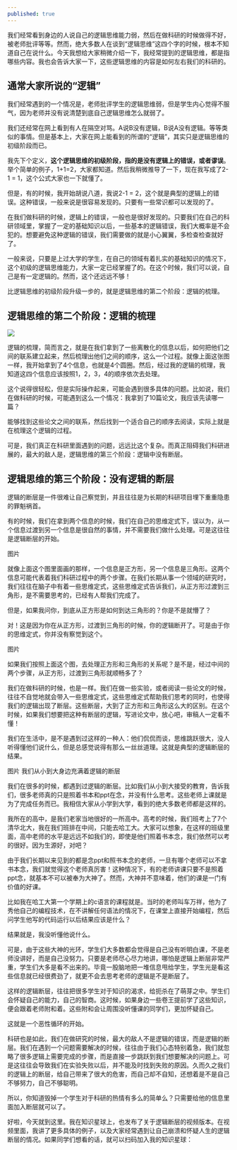 ```yaml
---
published: true
---
```

我们经常看到身边的人说自己的逻辑思维能力弱，然后在做科研的时候做得不好，被老师批评等等。然而，绝大多数人在谈到“逻辑思维”这四个字的时候，根本不知道自己在说什么。今天我想给大家稍微介绍一下，我经常提到的逻辑思维，都是指哪些内容。我也会告诉大家一下，这些逻辑思维的内容是如何左右我们的科研的。

## 通常大家所说的“逻辑”

我们经常遇到的一个情况是，老师批评学生的逻辑思维弱，但是学生内心觉得不服气，因为老师并没有说清楚到底自己逻辑思维怎么就弱了。

我们还经常在网上看到有人在隔空对骂。A说B没有逻辑，B说A没有逻辑。等等类似的事情。但是基本上，大家在网上能看到的所谓的“逻辑”，其实只是逻辑思维的初级阶段而已。

我先下个定义，**这个逻辑思维的初级阶段，指的是没有逻辑上的错误，或者谬误**。举个简单的例子，1+1=2，大家都知道。然后我稍微推导了一下，现在我写成了2-1 = 1，这个公式大家也一下就懂了。

但是，有的时候，我开始胡说八道，我说2-1 = 2，这个就是典型的逻辑上的错误。这种错误，一般来说是很容易发现的。只要有一些常识都可以发现的了。

在我们做科研的时候，逻辑上的错误，一般也是很好发现的。只要我们在自己的科研领域里，掌握了一定的基础知识以后，一些基本的逻辑错误，我们大概率是不会犯的。想要避免这种逻辑的错误，我们需要做的就是小心翼翼，多检查检查就好了。

一般来说，只要是上过大学的学生，在自己的领域有着扎实的基础知识的情况下，这个初级的逻辑思维能力，大家一定已经掌握了的。在这个时候，我们可以说，自己是有一定逻辑的。然而，这个还远远不够！

比逻辑思维的初级阶段升级一步的，就是逻辑思维的第二个阶段：逻辑的梳理。


## 逻辑思维的第二个阶段：逻辑的梳理

![]({{site.baseurl}}/images/33/1.png)

逻辑的梳理，简而言之，就是在我们拿到了一些离散化的信息以后，如何把他们之间的联系建立起来，然后梳理出他们之间的顺序，这么一个过程。就像上面这张图一样，我开始拿到了4个信息，也就是4个圆圈。然后，经过我的逻辑的梳理，我知道这四个信息应该按照1，2，3，4的顺序依次去处理。

这个说得很轻松，但是实际操作起来，可能会遇到很多具体的问题。比如说，我们在做科研的时候，可能遇到这么一个情况：我拿到了10篇论文，我应该先读哪一篇？

能够找到这些论文之间的联系，然后找到一个适合自己的顺序去阅读，实际上就是在梳理这个逻辑的过程。

可是，我们真正在科研里面遇到的问题，远远比这个复杂。而真正阻碍我们科研进展的，最大的敌人是，逻辑思维的第三个阶段：逻辑中没有断层。


## 逻辑思维的第三个阶段：没有逻辑的断层



逻辑的断层是一件很难让自己察觉到，并且往往是为长期的科研项目埋下重重隐患的罪魁祸首。

有的时候，我们在拿到两个信息的时候，我们在自己的思维定式下，误以为，从一个信息过渡到另一个信息是很自然的事情，并不需要我们做什么处理。可是这往往是逻辑断层的开始。

图片

就像上面这个图里面画的那样，一个信息是正方形，另一个信息是三角形。这两个信息可能代表着我们科研过程中的两个步骤。在我们长期从事一个领域的研究时，我们往往在脑子中有着一些思维定式，这些思维定式告诉我们，从正方形过渡到三角形，是不需要思考的，已经有人帮我们完成了。

但是，如果我问你，到底从正方形是如何到达三角形的？你是不是就懵了？

对！这是因为你在从正方形，过渡到三角形的时候，你的逻辑断开了。可是由于你的思维定式，你并没有察觉到这个。

图片

如果我们按照上面这个图，去处理正方形和三角形的关系呢？是不是，经过中间的两个步骤，从正方形，过渡到三角形就顺畅多了？

我们在做科研的时候，也是一样。我们在做一些实验，或者阅读一些论文的时候，往往不自觉地就会带入一些思维定式，这些思维定式帮助我们思考的同时，也使得我们的逻辑出现了断层。这些断层，大到了正方形和三角形这么大的区别。在这个时候，如果我们想要把这种有断层的逻辑，写进论文中，放心吧，审稿人一定看不懂！

我们在生活中，是不是遇到过这样的一种人：他们侃侃而谈，思维跳跃很大，没人听得懂他们说什么，但是总感觉说得有那么一丝丝道理。这就是典型的逻辑断层的结果。

图片
我们从小到大身边充满着逻辑的断层



我们在很多的时候，都遇到过逻辑的断层。比如我们从小到大接受的教育，告诉我们，很多老师真的只是照着书本和ppt在念，并没有什么思考。这些老师上课就是为了完成任务而已。我相信大家从小学到大学，看到的绝大多数老师都是这样的。

我所在的高中，是我们老家当地很好的一所高中。高考的时候，我们班考上了7个清华北大，我在我们班排在中间，只能去哈工大。大家可以想象，在这样的班级里面，高中老师的水平是远远不如我们的，即使是他们照着书本念，我们依然可以考的很好。因为生源好，对吧？

由于我们长期以来见到的都是念ppt和照书本念的老师，一旦有哪个老师可以不拿书本念，我们就觉得这个老师真厉害！这种情况下，有的老师讲课只要不是照着ppt念，就基本不可以被奉为大神了。然而，大神并不意味着，他们的课是一门有价值的好课。

比如我在哈工大第一个学期上的c语言的课程就是。当时的老师叫车万祥，他为了秀他自己的编程技术，在不讲解任何语法的情况下，在课堂上直接开始编程，然后问学生他写的代码运行以后结果应该是什么？

结果就是，我没听懂他说什么。

可是，由于这些大神的光环，学生们大多数都会觉得是自己没有听明白课，不是老师没讲好，而是自己没努力。只要是老师尽心尽力地讲，哪怕是逻辑上断层非常严重，学生们大多是看不出来的。毕竟一股脑地把一堆信息甩给学生，学生光是看这些信息就已经很费劲了，就更不会去思考老师的逻辑是不是断层了。

这样的逻辑断层，往往把很多学生对于知识的渴求，给扼杀在了萌芽之中。学生们会怀疑自己的能力，自己的智商。这时候，如果身边一些卷王提前学了这些知识，便会跟着老师附和着。这些附和会让周围没听懂课的同学们，更加怀疑自己。

这就是一个恶性循环的开始。

科研也是如此，我们在做研究的时候，最大的敌人不是逻辑的错误，而是逻辑的断层。我们在遇到一个问题需要解决的时候，往往由于我们心态特别着急，我们就忽略了很多逻辑上需要完成的步骤，而是直接一步跳跃到我们想要解决的问题上。可是这往往会导致我们在实验失败以后，并不能及时找到失败的原因。久而久之我们的逻辑上的断层，给自己带来了很大的危害，而自己却不自知，还想着是不是自己不够努力，自己不够聪明。

所以，你知道毁掉一个学生对于科研的热情有多么的简单么？只需要给他的信息里面加入断层就可以了。

好啦，今天就到这里。我在知识星球上，也发布了关于逻辑断层的视频版本。在视频里面，我讲了更多具体的例子，以及大家经常遇到让自己崩溃和怀疑人生的逻辑断层的情况。如果同学们想看的话，就可以扫码加入我的知识星球：
